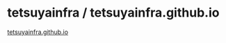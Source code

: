 # tetsuyainfra / tetsuyainfra.github.io

[tetsuyainfra.github.io](https://tetsuyainfra.github.io/)

